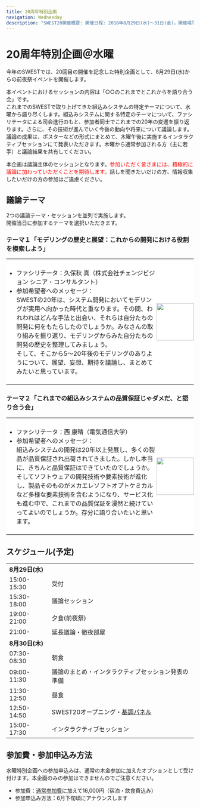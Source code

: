 ```yaml
---
title: 20周年特別企画
navigation: Wednesday
description: "SWEST20開催概要: 開催日程: 2018年8月29日(水)〜31日(金)，開催場所: 下呂温泉 水明館，メインテーマ:　future = SWEST(&you) + dream; 大学の研究者や学生、企業の技術者や管理者、その他、組込みシステムに関わる全ての人達が、徹底的に議論できる場を提供することを主な目的とした合宿型のワークショップです。"
---
```

# 20周年特別企画＠水曜

今年のSWESTでは、20回目の開催を記念した特別企画として、8月29日(水)からの前夜祭イベントを開催します。

本イベントにおけるセッションの内容は「○○のこれまでとこれからを語り合う会」です。  
これまでのSWESTで取り上げてきた組込みシステムの特定テーマについて、水曜から語り尽くします。組込みシステムに関する特定のテーマについて、ファシリテータによる司会進行のもと、参加者同士でこれまでの20年の変遷を振り返ります。さらに、その技術が進んでいく今後の動向や将来について議論します。
議論の成果は、ポスターなどの形式にまとめて、木曜午後に実施するインタラクティブセッションにて発表いただきます。木曜から通常参加される方（主に若手）と議論結果を共有してください。

本企画は議論主体のセッションとなります。<font color="red">参加いただく皆さまには、積極的に議論に加わっていただくことを期待します。</font>話しを聞きたいだけの方、情報収集したいだけの方の参加はご遠慮ください。

## 議論テーマ

2つの議論テーマ・セッションを並列で実施します。  
開催当日に参加するテーマを選択いただきます。

### テーマ１「モデリングの歴史と展望：これからの開発における役割を模索しよう」

<TABLE width="100%" style="width:100%; background-color:#ffffff; text-align:center; border-style:none;">
<TR style="border-style:none;">
<TD width="80%" style="padding:8px 0 8px; border-style:none; text-align:left;">
<ul>
<li>ファシリテータ：久保秋 真（株式会社チェンジビジョン シニア・コンサルタント）
<li>参加希望者へのメッセージ：<br>
SWESTの20年は、システム開発においてモデリングが実用へ向かった時代と重なります。その間、われわれはどんな手法と出会い、それらは自分たちの開発に何をもたらしたのでしょうか。みなさんの取り組みを振り返り、モデリングからみた自分たちの開発の歴史を整理してみましょう。<br>
そして、そこから5〜20年後のモデリングのありようについて、展望、妄想、期待を議論し、まとめてみたいと思っています。
</ul>
</TD>
<TD width="20%" style="padding:8px 0 8px; border-style:none; text-align:center;">
<img src="../images/SWEST20/kuboaki.jpg" width="100">
</TD>
</TR>
</TABLE>


### テーマ２「これまでの組込みシステムの品質保証じゃダメだ、と語り合う会」

<TABLE width="100%" style="width:100%; background-color:#ffffff; text-align:center; border-style:none;">
<TR style="border-style:none;">
<TD width="80%" style="padding:8px 0 8px; border-style:none; text-align:left;">
<ul>
<li>ファシリテータ：西 康晴（電気通信大学）
<li>参加希望者へのメッセージ：<br>
組込みシステムの開発は20年以上発展し、多くの製品が品質保証され出荷されてきました。しかし本当に、きちんと品質保証はできていたのでしょうか。そしてソフトウェアの開発技術や要素技術が進化し、製品そのものがメカエレソフトオプトケミカルなど多様な要素技術を含むようになり、サービス化も進む中で、これまでの品質保証を漫然と続けていってよいのでしょうか。存分に語り合いたいと思います。
</ul>
</TD>
<TD width="20%" style="padding:8px 0 8px; border-style:none; text-align:center;">
<img src="../images/SWEST20/nishi.png" width="100">
</TD>
</TR>
</TABLE>


## スケジュール(予定)


|||
|:-----|:------|
| **8月29日(水)** |
| 15:00-15:30 | 受付 |
| 15:30-18:00 | 議論セッション |
| 19:00-21:00 | 夕食(前夜祭) |
| 21:00-      | 延長議論・徹夜部屋 |
| **8月30日(木)** |
| 07:30-08:30 | 朝食 |
| 09:00-11:30 | 議論のまとめ・インタラクティブセッション発表の準備 |
| 11:30-12:50 | 昼食 |
| 12:50-14:50 | SWEST20オープニング・[基調パネル](../SWEST20/program/#panel) |
| 15:00-17:30 | インタラクティブセッション |

## 参加費・参加申込み方法

水曜特別企画への参加申込みは、通常の木金参加に加えたオプションとして受け付けます。本企画のみの参加はできませんのでご注意ください。

* 参加費：[通常参加費](../guide#fee)に加えて16,000円（宿泊・飲食費込み）
* 参加申込み方法：6月下旬頃にアナウンスします




